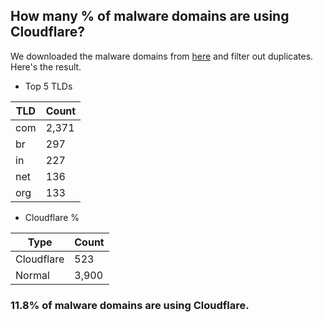 ## How many % of malware domains are using Cloudflare?


We downloaded the malware domains from [here](https://urlhaus.abuse.ch) and filter out duplicates.
Here's the result.


[//]: # (start replacement)


- Top 5 TLDs

| TLD | Count |
| --- | --- |
| com | 2,371 |
| br | 297 |
| in | 227 |
| net | 136 |
| org | 133 |


- Cloudflare %

| Type | Count |
| --- | --- |
| Cloudflare | 523 |
| Normal | 3,900 |


### 11.8% of malware domains are using Cloudflare.